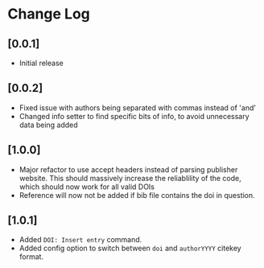 # Change Log

## [0.0.1]

- Initial release

## [0.0.2]

- Fixed issue with authors being separated with commas instead of 'and'
- Changed info setter to find specific bits of info, to avoid unnecessary data being added

## [1.0.0]

- Major refactor to use accept headers instead of parsing publisher website. This should massively increase the reliablility of the code, which should now work for all valid DOIs
- Reference will now not be added if bib file contains the doi in question.

## [1.0.1]

- Added `DOI: Insert entry` command.
- Added config option to switch between `doi` and `authorYYYY` citekey format.
